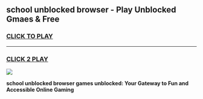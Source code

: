 
## school unblocked browser - Play Unblocked Gmaes & Free
<h3>
<a href="https://news.freeplayer.one?title=school_unblocked_browser&ref=23F">CLICK TO PLAY</a></h3>
<hr>

<h3>
<a href="https://news.freeplayer.one?title=school_unblocked_browser&ref=23F">CLICK 2 PLAY</a>
  
</h3>

<a href="https://news.freeplayer.one?title=school_unblocked_browser&ref=23F/"><img src="https://clearcache.store/games.png"></a>


**school unblocked browser games unblocked: Your Gateway to Fun and Accessible Online Gaming**
